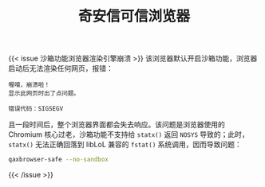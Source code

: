 ﻿---
id: 100
title: "奇安信可信浏览器"
weight: 100
version: "1.0.32555.5-1"
updateTime: "2022-01-18T11:37:18"
debName: "http://113.24.212.22:8090/upload/file/qaxbrowser-safe-stable_1.0.32555.5-1_loongarch64.deb"
debSize: "64MB"
command: "/usr/bin/qaxbrowser-safe-stable --incognito"
compatibility: 2
---

{{< issue 沙箱功能浏览器渲染引擎崩溃 >}}
该浏览器默认开启沙箱功能，浏览器启动后无法渲染任何网页，报错：

```
喔唷，崩溃啦！
显示此网页时出了点问题。

错误代码：SIGSEGV
```

且一段时间后，整个浏览器界面都会失去响应。该问题是浏览器使用的 Chromium 核心过老，沙箱功能不支持给 `statx()` 返回 `NOSYS` 导致的；此时，`statx()` 无法正确回落到 libLoL 兼容的 `fstat()` 系统调用，因而导致问题：

```bash
qaxbrowser-safe --no-sandbox
```
{{< /issue >}}
